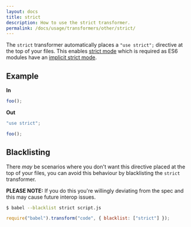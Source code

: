 ```yaml
---
layout: docs
title: strict
description: How to use the strict transformer.
permalink: /docs/usage/transformers/other/strict/
---
```


The `strict` transformer automatically places a `"use strict";` directive at the top of your
files. This enables [strict mode](https://developer.mozilla.org/en-US/docs/Web/JavaScript/Reference/Strict_mode)
which is required as ES6 modules have an [implicit strict mode](https://people.mozilla.org/~jorendorff/es6-draft.html#sec-module-semantics-static-semantics-isstrict).

## Example

**In**

```javascript
foo();
```

**Out**

```javascript
"use strict";

foo();
```

## Blacklisting

There *may* be scenarios where you don't want this directive placed at the top of your files, you
can avoid this behaviour by blacklisting the `strict` transformer.

**PLEASE NOTE:** If you do this you're willingly deviating from the spec and this may cause future
interop issues.

```sh
$ babel --blacklist strict script.js
```

```javascript
require("babel").transform("code", { blacklist: ["strict"] });
```
